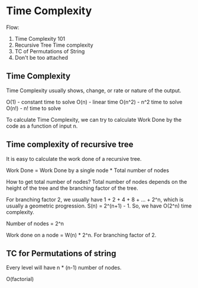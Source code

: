 # Time Complexity

Flow: 
1. Time Complexity 101
2. Recursive Tree Time complexity
3. TC of Permutations of String
4. Don't be too attached

## Time Complexity
Time Complexity usually shows, change, or rate or nature of the output.

O(1) - constant time to solve
O(n) - linear time
O(n^2) - n^2 time to solve
O(n!) - n! time to solve

To calculate Time Complexity, we can try to calculate Work Done by the code as a function of input n.

## Time complexity of recursive tree
It is easy to calculate the work done of a recursive tree.

Work Done = Work Done by a single node * Total number of nodes

How to get total number of nodes?
Total number of nodes depends on the height of the tree and the branching factor of the tree.

For branching factor 2, we usually have
1 + 2 + 4 + 8 + ... + 2^n, which is usually a geometric progression.
S(n) = 2^(n+1) - 1.
So, we have O(2^n) time complexity.

Number of nodes = 2^n

Work done on a node = W(n) * 2^n.
For branching factor of 2.

## TC for Permutations of string
Every level will have n * (n-1) number of nodes.

O(factorial)

